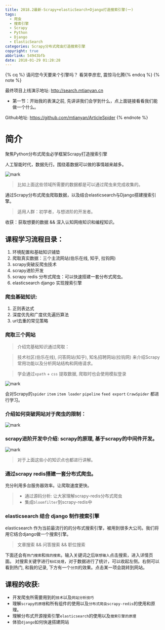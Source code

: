 ```yaml
---
title: 2018.2最新-Scrapy+elasticSearch+Django打造搜索引擎(一)
tags:
  - 爬虫
  - 搜索引擎
  - Scrapy
  - Python
  - Django
  - ElasticSearch
categories: Scrapy分布式爬虫打造搜索引擎
copyright: true
abbrlink: 54943bfb
date: 2018-01-29 01:28:28
---
```

{% cq %} 请问您今天要来个引擎吗？ 看哭李彦宏, 震惊马化腾{% endcq %}
{% note  %} 

最终项目上线演示地址: http://search.mtianyan.cn
- 第一节：开始我的表演之前, 先讲讲我们会学到什么，点上面链接看看我们能做一个什么。

Github地址: https://github.com/mtianyan/ArticleSpider
{% endnote %}

<!--more-->
# 简介

聚焦Python分布式爬虫必学框架Scrapy打造搜索引擎   

人工智能时代，数据先行。围绕着数据可以做的事情越来越多。

![mark](http://myphoto.mtianyan.cn/blog/180108/e5GbhH3aEd.png?imageslim)

>比如上面这些领域所需要的数据都是可以通过爬虫来完成收集的。

通过Scrapy分布式爬虫爬取数据，以及结合elasticsearch与Django搭建搜索引擎。

>适用人群：初学者，与想进阶的开发者。

收获：获取想要的数据 && 深入认知网络知识和编程知识。

## 课程学习流程目录：

1. 环境配置和基础知识铺垫
2. 爬取真实数据：三个主流网站(伯乐在线, 知乎, 拉钩网)
3. scrapy突破反爬虫技术
4. scrapy进阶开发
5. scrapy redis 分布式爬虫：可以快速搭建一套分布式爬虫。
6. elasticsearch django 实现搜索引擎

### 爬虫基础知识:

1. 正则表达式
2. 深度优先和广度优先遍历算法
3. url去重的常见策略

### 爬取三个网站
>介绍完基础知识通过爬取：

>技术社区(伯乐在线), 问答网站(知乎), 知名招聘网站(拉钩网) 来介绍Scrapy常用功能以及分析网站结构和网络请求。

>学会通过`xpath` + `css` 提取数据, 爬取时也会使用模拟登录

![mark](http://myphoto.mtianyan.cn/blog/180108/laKD32bHGc.png?imageslim)

会对Scrapy的`spider` `item` `item loader` `pipeline` `feed export` `CrawSpider`
都进行学习。

### 介绍如何突破网站对于爬虫的限制：

![mark](http://myphoto.mtianyan.cn/blog/180108/4DK05CiCe9.png?imageslim)

### scrapy进阶开发中介绍: scrapy的原理, 基于scrapy的中间件开发。

![mark](http://myphoto.mtianyan.cn/blog/180108/AAhf29Ddmj.png?imageslim)

>对于上面这些小的知识点也都进行讲解。

### 通过scrapy redis搭建一套分布式爬虫。
充分利用多台服务器效率。让爬取速度更快。

>- 通过源码分析: 让大家理解scrapy-redis分布式爬虫
>- 集成`bloomfilter`到scrapy-redis中

### elasticsearch 结合 django 制作搜索引擎

elasticsearch 作为当前最流行的的分布式搜索引擎，被用到很多大公司。我们将用它结合django做一个搜索引擎。

>文章搜索 && 问答搜索 && 职位搜索

下面还会有`热门搜索`和`我的搜索`。输入关键词之后`联想输入`点击搜索，进入详情页面。
对搜索关键字进行`标红处理`，对于数据进行了统计，可以收起左侧。右侧可以看到热门, 和我的记录, 下方有一个`分页`的效果。点击某一项会跳转到网站。

## 课程的收获:

- 开发爬虫所需要用到的`技术`以及`网站分析技巧`
- 理解`scrapy的原理`和所有组件的使用以及`分布式爬虫scrapy-redis`的使用和原理。
- 理解分布式开源搜索引擎`elasticsearch`的使用以及`搜索引擎的原理`
- 体验`django`如何快速搭建网站